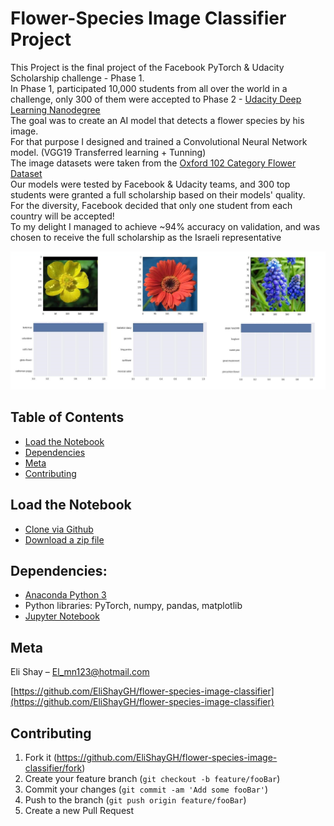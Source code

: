 # Flower-Species Image Classifier Project
This Project is the final project of the Facebook PyTorch & Udacity Scholarship challenge - Phase 1.<br/>
In Phase 1, participated 10,000 students from all over the world in a challenge, only 300 of them were accepted to Phase 2 -  [Udacity Deep Learning Nanodegree](https://www.udacity.com/course/deep-learning-nanodegree--nd101)<br/>
The goal was to create an AI model that detects a flower species by his image.<br/> For that purpose I designed and trained a Convolutional Neural Network model. (VGG19 Transferred learning + Tunning)<br/>
The image datasets were taken from the [Oxford 102 Category Flower Dataset](http://www.robots.ox.ac.uk/~vgg/data/flowers/102/)<br/>
Our models were tested by Facebook & Udacity teams, and 300 top students were granted a full scholarship based on their models' quality.<br/>
For the diversity, Facebook decided that only one student from each country will be accepted!<br/>
To my delight I managed to achieve ~94% accuracy on validation, and was chosen to receive the full scholarship as the Israeli representative

![](header.png)


## Table of Contents

* [Load the Notebook](#load-the-notebook)
* [Dependencies](#dependencies)
* [Meta](#meta)
* [Contributing](#contributing)

## Load the Notebook

* [Clone via Github](https://github.com/EliShayGH/flower-species-image-classifier.git)
* [Download a zip file](https://github.com/EliShayGH/flower-species-image-classifier/archive/master.zip)

## Dependencies:

* [Anaconda Python 3](https://www.anaconda.com/)
* Python libraries: PyTorch, numpy, pandas, matplotlib
* [Jupyter Notebook](https://jupyter.org/)

## Meta

Eli Shay – El_mn123@hotmail.com

[https://github.com/EliShayGH/flower-species-image-classifier](https://github.com/EliShayGH/flower-species-image-classifier)

## Contributing

1. Fork it (<https://github.com/EliShayGH/flower-species-image-classifier/fork>)
2. Create your feature branch (`git checkout -b feature/fooBar`)
3. Commit your changes (`git commit -am 'Add some fooBar'`)
4. Push to the branch (`git push origin feature/fooBar`)
5. Create a new Pull Request
